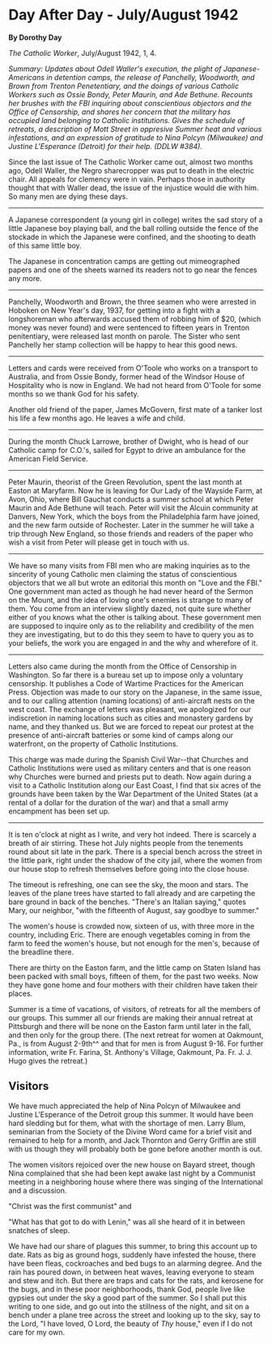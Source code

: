Day After Day - July/August 1942
================================

**By Dorothy Day**

*The Catholic Worker*, July/August 1942, 1, 4.

*Summary: Updates about Odell Waller's execution, the plight of
Japanese-Americans in detention camps, the release of Panchelly,
Woodworth, and Brown from Trenton Penetentiary, and the doings of
various Catholic Workers such as Ossie Bondy, Peter Maurin, and Ade
Bethune. Recounts her brushes with the FBI inquiring about conscientious
objectors and the Office of Censorship, and shares her concern that the
military has occupied land belonging to Catholic institutions. Gives the
schedule of retreats, a description of Mott Street in oppresive Summer
heat and various infestations, and an expression of gratitude to Nina
Polcyn (Milwaukee) and Justine L'Esperance (Detroit) for their help.
(DDLW \#384).*

Since the last issue of The Catholic Worker came out, almost two months
ago, Odell Waller, the Negro sharecropper was put to death in the
electric chair. All appeals for clemency were in vain. Perhaps those in
authority thought that with Waller dead, the issue of the injustice
would die with him. So many men are dying these days.

- - -

A Japanese correspondent (a young girl in college) writes the sad story
of a little Japanese boy playing ball, and the ball rolling outside the
fence of the stockade in which the Japanese were confined, and the
shooting to death of this same little boy.

The Japanese in concentration camps are getting out mimeographed papers
and one of the sheets warned its readers not to go near the fences any
more.

- - -

Panchelly, Woodworth and Brown, the three seamen who were arrested in
Hoboken on New Year's day, 1937, for getting into a fight with a
longshoreman who afterwards accused them of robbing him of \$20, (which
money was never found) and were sentenced to fifteen years in Trenton
penitentiary, were released last month on parole. The Sister who sent
Panchelly her stamp collection will be happy to hear this good news.

- - -

Letters and cards were received from O'Toole who works on a transport to
Australia, and from Ossie Bondy, former head of the Windsor House of
Hospitality who is now in England. We had not heard from O'Toole for
some months so we thank God for his safety.

Another old friend of the paper, James McGovern, first mate of a tanker
lost his life a few months ago. He leaves a wife and child.

- - -

During the month Chuck Larrowe, brother of Dwight, who is head of our
Catholic camp for C.O.'s, sailed for Egypt to drive an ambulance for the
American Field Service.

- - -

Peter Maurin, theorist of the Green Revolution, spent the last month at
Easton at Maryfarm. Now he is leaving for Our Lady of the Wayside Farm,
at Avon, Ohio, where Bill Gauchat conducts a summer school at which
Peter Maurin and Ade Bethune will teach. Peter will visit the Alcuin
community at Danvers, New York, which the boys from the Philadelphia
farm have joined, and the new farm outside of Rochester. Later in the
summer he will take a trip through New England, so those friends and
readers of the paper who wish a visit from Peter will please get in
touch with us.

- - -

We have so many visits from FBI men who are making inquiries as to the
sincerity of young Catholic men claiming the status of conscientious
objectors that we all but wrote an editorial this month on "Love and the
FBI." One government man acted as though he had never heard of the
Sermon on the Mount, and the idea of loving one's enemies is strange to
many of them. You come from an interview slightly dazed, not quite sure
whether either of you knows what the other is talking about. These
government men are supposed to inquire only as to the reliability and
credibility of the men they are investigating, but to do this they seem
to have to query you as to your beliefs, the work you are engaged in and
the why and wherefore of it.

- - -

Letters also came during the month from the Office of Censorship in
Washington. So far there is a bureau set up to impose only a voluntary
censorship. It publishes a Code of Wartime Practices for the American
Press. Objection was made to our story on the Japanese, in the same
issue, and to our calling attention (naming locations) of anti-aircraft
nests on the west coast. The exchange of letters was pleasant, we
apologized for our indiscretion in naming locations such as cities and
monastery gardens by name, and they thanked us. But we are forced to
repeat our protest at the presence of anti-aircraft batteries or some
kind of camps along our waterfront, on the property of Catholic
Institutions.

This charge was made during the Spanish Civil War--that Churches and
Catholic Institutions were used as military centers and that is one
reason why Churches were burned and priests put to death. Now again
during a visit to a Catholic Institution along our East Coast, I find
that six acres of the grounds have been taken by the War Department of
the United States (at a rental of a dollar for the duration of the war)
and that a small army encampment has been set up.

- - -

It is ten o'clock at night as I write, and very hot indeed. There is
scarcely a breath of air stirring. These hot July nights people from the
tenements round about sit late in the park. There is a special bench
across the street in the little park, right under the shadow of the city
jail, where the women from our house stop to refresh themselves before
going into the close house.

The timeout is refreshing, one can see the sky, the moon and stars. The
leaves of the plane trees have started to fall already and are carpeting
the bare ground in back of the benches. "There's an Italian saying,"
quotes Mary, our neighbor, "with the fifteenth of August, say goodbye to
summer."

The women's house is crowded now, sixteen of us, with three more in the
country, including Eric. There are enough vegetables coming in from the
farm to feed the women's house, but not enough for the men's, because of
the breadline there.

There are thirty on the Easton farm, and the little camp on Staten
Island has been packed with small boys, fifteen of them, for the past
two weeks. Now they have gone home and four mothers with their children
have taken their places.

Summer is a time of vacations, of visitors, of retreats for all the
members of our groups. This summer all our friends are making their
annual retreat at Pittsburgh and there will be none on the Easton farm
until later in the fall, and then only for the group there. (The next
retreat for women at Oakmount, Pa., is from August 2-9th^^ and that for
men is from August 9-16. For further information, write Fr. Farina, St.
Anthony's Village, Oakmount, Pa. Fr. J. J. Hugo gives the retreat.)

Visitors
--------

We have much appreciated the help of Nina Polcyn of Milwaukee and
Justine L'Esperance of the Detroit group this summer. It would have been
hard sledding but for them, what with the shortage of men. Larry Blum,
seminarian from the Society of the Divine Word came for a brief visit
and remained to help for a month, and Jack Thornton and Gerry Griffin
are still with us though they will probably both be gone before another
month is out.

The women visitors rejoiced over the new house on Bayard street, though
Nina complained that she had been kept awake last night by a Communist
meeting in a neighboring house where there was singing of the
International and a discussion.

"Christ was the first communist" and

"What has that got to do with Lenin," was all she heard of it in between
snatches of sleep.

We have had our share of plagues this summer, to bring this account up
to date. Rats as big as ground hogs, suddenly have infested the house,
there have been fleas, cockroaches and bed bugs to an alarming degree.
And the rain has poured down, in between heat waves, leaving everyone to
steam and stew and itch. But there are traps and cats for the rats, and
kerosene for the bugs, and in these poor neighborhoods, thank God,
people live like gypsies out under the sky a good part of the summer. So
I shall put this writing to one side, and go out into the stillness of
the night, and sit on a bench under a plane tree across the street and
looking up to the sky, say to the Lord, "I have loved, O Lord, the
beauty of *Thy* house," even if I do not care for my own.
